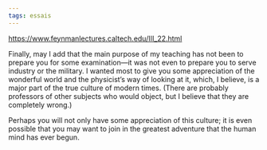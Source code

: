```yaml
---
tags: essais
---
```



<https://www.feynmanlectures.caltech.edu/III_22.html>

Finally, may I add that the main purpose of my teaching has not been to prepare you for some examination—it was not even to prepare you to serve industry or the military. I wanted most to give you some appreciation of the wonderful world and the physicist’s way of looking at it, which, I believe, is a major part of the true culture of modern times. (There are probably professors of other subjects who would object, but I believe that they are completely wrong.)

Perhaps you will not only have some appreciation of this culture; it is even possible that you may want to join in the greatest adventure that the human mind has ever begun.
